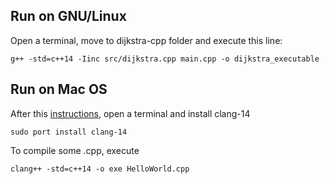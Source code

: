 ## Run on GNU/Linux

Open a terminal, move to dijkstra-cpp folder and execute this line:

```
g++ -std=c++14 -Iinc src/dijkstra.cpp main.cpp -o dijkstra_executable
```

## Run on Mac OS

After this [instructions](https://www.macports.org/install.php), open a terminal and install clang-14

```
sudo port install clang-14
```

To compile some .cpp, execute

```
clang++ -std=c++14 -o exe HelloWorld.cpp
```

